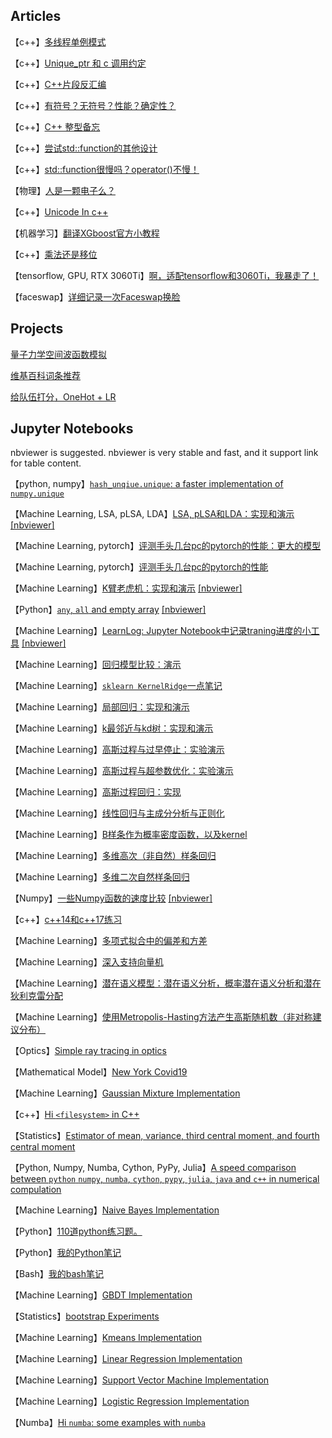 ## Articles

【c++】[多线程单例模式](src/Singleton.md)

【c++】[Unique_ptr 和 c 调用约定](src/UniquePtrAndCdecl.md)

【c++】[C++片段反汇编](src/MyCompilerExplorerSnipets.html)

【c++】[有符号？无符号？性能？确定性？](src/UnsignedSigned.md)

【c++】[C++ 整型备忘](src/IntCpp.md)

【c++】[尝试std::function的其他设计](src/FunctionAnotherImpl.md)

【c++】[std::function很慢吗？operator()不慢！](src/StdFunctionCall.md)

【物理】[人是一颗电子么？](src/APersonAElectron.md)

【c++】[Unicode In c++](src/UnicodeInCpp.md)

【机器学习】[翻译XGboost官方小教程](src/XGBoostIntroduction.md)

【c++】[乘法还是移位](src/shift-or-multiply.md)

【tensorflow, GPU, RTX 3060Ti】[啊，适配tensorflow和3060Ti，我暴走了！](src/tensorflow-3060ti.md)

【faceswap】[详细记录一次Faceswap换脸](src/faceswap.md)

## Projects

[量子力学空间波函数模拟](https://github.com/lhprojects/QuSim)

[维基百科词条推荐](https://github.com/lhprojects/WikiDiscovery)

[给队伍打分，OneHot + LR](https://github.com/lhprojects/TeamRank)

## Jupyter Notebooks

nbviewer is suggested. nbviewer is very stable and fast, and it support link for table content.


【python, numpy】[`hash_unqiue.unique`: a faster implementation of `numpy.unique`](https://nbviewer.jupyter.org/github/lhprojects/blog/blob/master/JupyterNotebooks/HashUnique.ipynb)


【Machine Learning, LSA, pLSA, LDA】[LSA, pLSA和LDA：实现和演示](https://github.com/lhprojects/blog/blob/master/JupyterNotebooks/LSA.ipynb) [[nbviewer]](https://nbviewer.jupyter.org/github/lhprojects/blog/blob/master/JupyterNotebooks/LSA.ipynb)

【Machine Learning, pytorch】[评测手头几台pc的pytorch的性能：更大的模型](https://nbviewer.jupyter.org/github/lhprojects/blog/blob/master/JupyterNotebooks/TorchBenchmarkBig.ipynb)

【Machine Learning, pytorch】[评测手头几台pc的pytorch的性能](https://nbviewer.jupyter.org/github/lhprojects/blog/blob/master/JupyterNotebooks/TorchBenchmark.ipynb)

【Machine Learning】[K臂老虎机：实现和演示](https://github.com/lhprojects/blog/blob/master/JupyterNotebooks/KBandits.ipynb) [[nbviewer]](https://nbviewer.jupyter.org/github/lhprojects/blog/blob/master/JupyterNotebooks/KBandits.ipynb)

【Python】[`any`, `all` and empty array](https://github.com/lhprojects/blog/blob/master/JupyterNotebooks/AnyAllAndEmptyArray.ipynb)
[[nbviewer]](https://nbviewer.jupyter.org/github/lhprojects/blog/blob/master/JupyterNotebooks/AnyAllAndEmptyArray.ipynb)

【Machine Learning】[LearnLog: Jupyter Notebook中记录traning进度的小工具](https://github.com/lhprojects/blog/blob/master/JupyterNotebooks/LearnLog.ipynb)
[[nbviewer]](https://nbviewer.jupyter.org/github/lhprojects/blog/blob/master/JupyterNotebooks/LearnLog.ipynb)

【Machine Learning】[回归模型比较：演示](https://github.com/lhprojects/blog/blob/master/JupyterNotebooks/ComparsionOfRegressionModels.ipynb)

【Machine Learning】[`sklearn KernelRidge`一点笔记](https://github.com/lhprojects/blog/blob/master/JupyterNotebooks/SklearnRidgeKernel.ipynb)

【Machine Learning】[局部回归：实现和演示](https://github.com/lhprojects/blog/blob/master/JupyterNotebooks/LocalRegression.ipynb)

【Machine Learning】[k最邻近与kd树：实现和演示](https://github.com/lhprojects/blog/blob/master/JupyterNotebooks/kNNAndKDTree.ipynb)

【Machine Learning】[高斯过程与过早停止：实验演示](https://github.com/lhprojects/blog/blob/master/JupyterNotebooks/GaussianProcessAndEarlyStopping.ipynb)

【Machine Learning】[高斯过程与超参数优化：实验演示](https://github.com/lhprojects/blog/blob/master/JupyterNotebooks/GaussianProcessAndHyperparameterTune.ipynb)

【Machine Learning】[高斯过程回归：实现](https://github.com/lhprojects/blog/blob/master/JupyterNotebooks/GaussianProcesssRegression.ipynb)

【Machine Learning】[线性回归与主成分分析与正则化](https://github.com/lhprojects/blog/blob/master/JupyterNotebooks/LinearRegressionAndPCA_Exp.ipynb)


【Machine Learning】[B样条作为概率密度函数，以及kernel](https://github.com/lhprojects/blog/blob/master/JupyterNotebooks/BsplineAsDensityFunctionAndAsKernel.ipynb)

【Machine Learning】[多维高次（非自然）样条回归](https://github.com/lhprojects/blog/blob/master/JupyterNotebooks/BSplineRegression.ipynb)

【Machine Learning】[多维二次自然样条回归](https://github.com/lhprojects/blog/blob/master/JupyterNotebooks/SplineRegression.ipynb)

【Numpy】[一些Numpy函数的速度比较](https://github.com/lhprojects/blog/blob/master/JupyterNotebooks/NumpyBenchmarks.ipynb)
[[nbviewer]](https://nbviewer.jupyter.org/github/lhprojects/blog/blob/master/JupyterNotebooks/NumpyBenchmarks.ipynb)

【c++】[c++14和c++17练习](https://github.com/lhprojects/blog/blob/master/JupyterNotebooks/cxx14Andcxx17Execise.ipynb)

【Machine Learning】[多项式拟合中的偏差和方差](https://github.com/lhprojects/blog/blob/master/JupyterNotebooks/BiasAndVarianceInPolyFit.ipynb)

【Machine Learning】[深入支持向量机](https://github.com/lhprojects/blog/blob/master/JupyterNotebooks/SVMInsight.ipynb)

【Machine Learning】[潜在语义模型：潜在语义分析，概率潜在语义分析和潜在狄利克雷分配](https://github.com/lhprojects/blog/blob/master/JupyterNotebooks/LSA.ipynb)

【Machine Learning】[使用Metropolis-Hasting方法产生高斯随机数（非对称建议分布）](https://github.com/lhprojects/blog/blob/master/JupyterNotebooks/Metropolis-Hasting.ipynb)

【Optics】[Simple ray tracing in optics](https://github.com/lhprojects/blog/blob/master/JupyterNotebooks/SimpleRayTracing.ipynb)

【Mathematical Model】[New York Covid19](https://github.com/lhprojects/blog/blob/master/JupyterNotebooks/NewYorkCovid19.ipynb)

【Machine Learning】[Gaussian Mixture Implementation](https://github.com/lhprojects/blog/blob/master/JupyterNotebooks/GaussianMixture.ipynb)

【c++】[Hi `<filesystem>` in C++](https://github.com/lhprojects/blog/blob/master/JupyterNotebooks/HiFilesystem.ipynb)

【Statistics】[Estimator of mean, variance, third central moment, and fourth central moment](https://github.com/lhprojects/blog/blob/master/JupyterNotebooks/MomentEstimator.ipynb)

【Python, Numpy, Numba, Cython, PyPy, Julia】[A speed comparison between `python` `numpy`, `numba`, `cython`, `pypy`, `julia`, `java` and `c++` in numerical compulation](https://github.com/lhprojects/blog/blob/master/JupyterNotebooks/ComparePythonAccLib.ipynb)

【Machine Learning】[Naive Bayes Implementation](https://github.com/lhprojects/blog/blob/master/src/NaiveBayes.ipynb)


【Python】[110道python练习题。](https://github.com/lhprojects/blog/blob/master/src/python110.ipynb)

【Python】[我的Python笔记](https://github.com/lhprojects/blog/blob/master/src/python_note.ipynb)

【Bash】[我的bash笔记](https://github.com/lhprojects/blog/blob/master/src/bash_note.ipynb)

【Machine Learning】[GBDT Implementation](https://github.com/lhprojects/blog/blob/master/src/GBDT.ipynb)

【Statistics】[bootstrap Experiments](https://github.com/lhprojects/blog/blob/master/src/bootstrap.ipynb)

【Machine Learning】[Kmeans Implementation](https://github.com/lhprojects/blog/blob/master/src/kmeans.ipynb)

【Machine Learning】[Linear Regression Implementation](https://github.com/lhprojects/blog/blob/master/JupyterNotebooks/LinearRegression.ipynb)

【Machine Learning】[Support Vector Machine Implementation](https://github.com/lhprojects/blog/blob/master/JupyterNotebooks/SVMImplement.ipynb)

【Machine Learning】[Logistic Regression Implementation](https://github.com/lhprojects/blog/blob/master/src/LogisticRegression.ipynb)

【Numba】[Hi `numba`: some examples with `numba`](https://github.com/lhprojects/blog/blob/master/src/HiNumba.ipynb)




